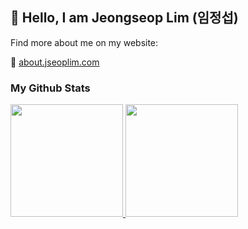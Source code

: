## 👋 Hello, I am Jeongseop Lim (임정섭)

Find more about me on my website:

:link: [about.jseoplim.com](https://about.jseoplim.com)

### My Github Stats

<a href="#">
  <img src="https://github-readme-stats-git-master-jeongseop-lims-projects.vercel.app/api?username=jseop-lim&theme=react&show_icons=true&hide=stars&show=reviews" height="180px">
</a>
<a href="#">
  <img src="https://github-readme-stats.vercel.app/api/top-langs/?username=jseop-lim&theme=react&layout=compact" height="180px">
</a>
